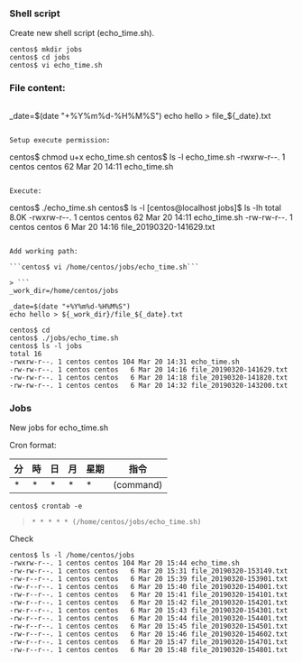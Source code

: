 ### Shell script
Create new shell script (echo_time.sh).

```
centos$ mkdir jobs
centos$ cd jobs
centos$ vi echo_time.sh  
```

### File content:

>```
_date=$(date "+%Y%m%d-%H%M%S")
echo hello > file_${_date}.txt
```  

Setup execute permission:
```
centos$ chmod u+x echo_time.sh
centos$ ls -l echo_time.sh
-rwxrw-r--. 1 centos centos 62 Mar 20 14:11 echo_time.sh
```  

Execute:
```
centos$ ./echo_time.sh
centos$ ls -l
[centos@localhost jobs]$ ls -lh
total 8.0K
-rwxrw-r--. 1 centos centos 62 Mar 20 14:11 echo_time.sh
-rw-rw-r--. 1 centos centos  6 Mar 20 14:16 file_20190320-141629.txt
```  

Add working path:

```centos$ vi /home/centos/jobs/echo_time.sh```  

> ```
_work_dir=/home/centos/jobs

_date=$(date "+%Y%m%d-%H%M%S")
echo hello > ${_work_dir}/file_${_date}.txt
```

```
centos$ cd
centos$ ./jobs/echo_time.sh
centos$ ls -l jobs
total 16
-rwxrw-r--. 1 centos centos 104 Mar 20 14:31 echo_time.sh
-rw-rw-r--. 1 centos centos   6 Mar 20 14:16 file_20190320-141629.txt
-rw-rw-r--. 1 centos centos   6 Mar 20 14:18 file_20190320-141820.txt
-rw-rw-r--. 1 centos centos   6 Mar 20 14:32 file_20190320-143200.txt
```  

### Jobs
New jobs for echo_time.sh

Cron format:

分	| 時 |	日 |	月 |	星期 | 指令
--- | --- | --- | --- | --- | ---
*	 | * | * | * | * | (command)  

```centos$ crontab -e```  

> ```* * * * * (/home/centos/jobs/echo_time.sh)```  

Check

```
centos$ ls -l /home/centos/jobs
-rwxrw-r--. 1 centos centos 104 Mar 20 15:44 echo_time.sh
-rw-rw-r--. 1 centos centos   6 Mar 20 15:31 file_20190320-153149.txt
-rw-r--r--. 1 centos centos   6 Mar 20 15:39 file_20190320-153901.txt
-rw-r--r--. 1 centos centos   6 Mar 20 15:40 file_20190320-154001.txt
-rw-r--r--. 1 centos centos   6 Mar 20 15:41 file_20190320-154101.txt
-rw-r--r--. 1 centos centos   6 Mar 20 15:42 file_20190320-154201.txt
-rw-r--r--. 1 centos centos   6 Mar 20 15:43 file_20190320-154301.txt
-rw-r--r--. 1 centos centos   6 Mar 20 15:44 file_20190320-154401.txt
-rw-r--r--. 1 centos centos   6 Mar 20 15:45 file_20190320-154501.txt
-rw-r--r--. 1 centos centos   6 Mar 20 15:46 file_20190320-154602.txt
-rw-r--r--. 1 centos centos   6 Mar 20 15:47 file_20190320-154701.txt
-rw-r--r--. 1 centos centos   6 Mar 20 15:48 file_20190320-154801.txt
```
